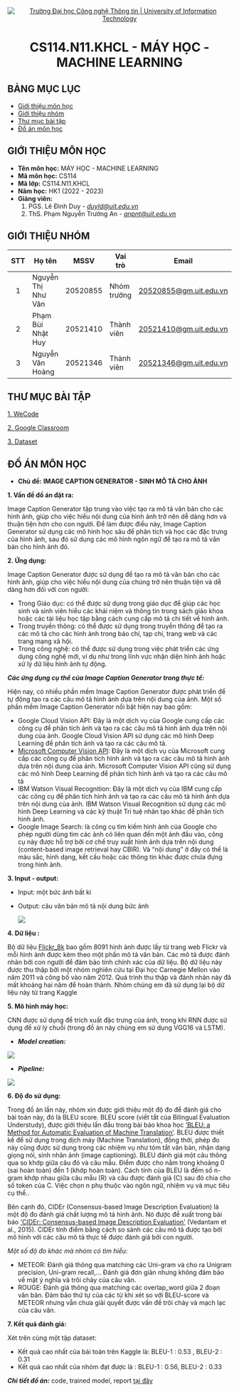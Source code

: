 <!-- Banner -->
<p align="center">
  <a href="https://www.uit.edu.vn/" title="Trường Đại học Công nghệ Thông tin" style="border: none;">
    <img src="https://i.imgur.com/WmMnSRt.png" alt="Trường Đại học Công nghệ Thông tin | University of Information Technology">
  </a>
</p>

<!-- Title -->
<h1 align="center"><b>CS114.N11.KHCL - MÁY HỌC - MACHINE LEARNING</b></h1>


## BẢNG MỤC LỤC
* [Giới thiệu môn học](#giới-thiệu-môn-học)
* [Giới thiệu nhóm](#giới-thiệu-nhóm)
* [Thư mục bài tập](#thư-mục-bài-tập)
* [Đồ án môn học](#đồ-án-môn-học)


## GIỚI THIỆU MÔN HỌC
* **Tên môn học:** MÁY HỌC - MACHINE LEARNING
* **Mã môn học:** CS114
* **Mã lớp:** CS114.N11.KHCL
* **Năm học:** HK1 (2022 - 2023)
* **Giảng viên:** 
   1. PGS. Lê Đình Duy - *duyld@uit.edu.vn*
   2. ThS. Phạm Nguyễn Trường An - *anpnt@uit.edu.vn*

## GIỚI THIỆU NHÓM
| STT | Họ tên | MSSV | Vai trò | Email | Github | Facebook |
| :---: | --- | --- | --- | --- | --- | --- |
| 1 | Nguyễn Thị Như Vân | 20520855 | Nhóm trưởng | 20520855@gm.uit.edu.vn | [nhwzaan](https://github.com/nhwzaam) | [vanntn](https://www.facebook.com/xxnhwzaan/) |
| 2 | Phạm Bùi Nhật Huy | 20521410 | Thành viên | 20521410@gm.uit.edu.vn | [mysteryrune](https://github.com/MysteryRune) | [huypbn](https://www.facebook.com/huy.phambuinhat/) |
| 3 | Nguyễn Văn Hoàng | 20521346 | Thành viên | 20521346@gm.uit.edu.vn | [Hoangcurly1305](https://github.com/Hoangcurly1305) | [hoangnv](https://www.facebook.com/curly.uit) |

## THƯ MỤC BÀI TẬP
[1. WeCode](https://github.com/nhwzaan/CS114/tree/main/Wecode%20Exercises)

[2. Google Classroom](https://github.com/nhwzaan/CS114/tree/main/Google%20Classroom%20Exercises)

[3. Dataset](https://github.com/nhwzaan/CS114/tree/main/dataset)

## ĐỒ ÁN MÔN HỌC
* **Chủ đề:** **IMAGE CAPTION GENERATOR - SINH MÔ TẢ CHO ẢNH**

**1.   Vấn đề đồ án đặt ra:**

Image Caption Generator tập trung vào việc tạo ra mô tả văn bản cho các hình ảnh, giúp cho việc hiểu nội dung của hình ảnh trở nên dễ dàng hơn và thuận tiện hơn cho con người. Để làm được điều này, Image Caption Generator sử dụng các mô hình học sâu để phân tích và học các đặc trưng của hình ảnh, sau đó sử dụng các mô hình ngôn ngữ để tạo ra mô tả văn bản cho hình ảnh đó.

**2.   Ứng dụng:**

Image Caption Generator được sử dụng để tạo ra mô tả văn bản cho các hình ảnh, giúp cho việc hiểu nội dung của chúng trở nên thuận tiện và dễ dàng hơn đối với con người:
- Trong Giáo dục: có thể được sử dụng trong giáo dục để giúp các học sinh và sinh viên hiểu các khái niệm và thông tin trong sách giáo khoa hoặc các tài liệu học tập bằng cách cung cấp mô tả chi tiết về hình ảnh. 
- Trong truyền thông: có thể được sử dụng trong truyền thông để tạo ra các mô tả cho các hình ảnh trong báo chí, tạp chí, trang web và các trang mạng xã hội.
- Trong công nghệ: có thể được sử dụng trong việc phát triển các ứng dụng công nghệ mới, ví dụ như trong lĩnh vực nhận diện hình ảnh hoặc xử lý dữ liệu hình ảnh tự động.

 ***Các ứng dụng cụ thể của Image Caption Generator trong thực tế:***
 
Hiện nay, có nhiều phần mềm Image Caption Generator được phát triển để tự động tạo ra các câu mô tả hình ảnh dựa trên nội dung của ảnh. Một số phần mềm Image Caption Generator nổi bật hiện nay bao gồm:

- Google Cloud Vision API: Đây là một dịch vụ của Google cung cấp các công cụ để phân tích ảnh và tạo ra các câu mô tả hình ảnh dựa trên nội dung của ảnh. Google Cloud Vision API sử dụng các mô hình Deep Learning để phân tích ảnh và tạo ra các câu mô tả.
- [Microsoft Computer Vision API](https://learn.microsoft.com/vi-vn/azure/cognitive-services/computer-vision/concept-describing-images?tabs=3-2 ): Đây là một dịch vụ của Microsoft cung cấp các công cụ để phân tích hình ảnh và tạo ra các câu mô tả hình ảnh dựa trên nội dung của ảnh. Microsoft Computer Vision API cũng sử dụng các mô hình Deep Learning để phân tích hình ảnh và tạo ra các câu mô tả
- IBM Watson Visual Recognition: Đây là một dịch vụ của IBM cung cấp các công cụ để phân tích hình ảnh và tạo ra các câu mô tả hình ảnh dựa trên nội dung của ảnh. IBM Watson Visual Recognition sử dụng các mô hình Deep Learning và các kỹ thuật Trí tuệ nhân tạo khác để phân tích hình ảnh.
- Google Image Search: là công cụ tìm kiếm hình ảnh của Google cho phép người dùng tìm các ảnh có liên quan đến một ảnh đầu vào, công cụ này được hỗ trợ bởi cơ chế truy xuất hình ảnh dựa trên nội dung (content-based image retrieval hay CBIR). Và “nội dung” ở đây có thể là màu sắc, hình dạng, kết cấu hoặc các thông tin khác được chứa đựng trong hình ảnh.

**3. Input - output:**
- Input: một bức ảnh bất kì
- Output: câu văn bản mô tả nội dung bức ảnh
  
  ![](https://github.com/nhwzaan/CS114/blob/main/images%20and%20materials/input-output.png)

**4.   Dữ liệu :**

Bộ dữ liệu [Flickr_8k](https://www.kaggle.com/datasets/adityajn105/flickr8k) bao gồm 8091 hình ảnh được lấy từ trang web Flickr và mỗi hình ảnh được kèm theo một phần mô tả văn bản. Các mô tả được đánh nhãn bởi con người để đảm bảo tính chính xác của dữ liệu. Bộ dữ liệu này được thu thập bởi một nhóm nghiên cứu tại Đại học Carnegie Mellon vào năm 2011 và công bố vào năm 2012. Quá trình thu thập và đánh nhãn này đã mất khoảng hai năm để hoàn thành. Nhóm chúng em đã sử dụng lại bộ dữ liệu này từ trang Kaggle 

**5.   Mô hình máy học:**

CNN được sử dụng để trích xuất đặc trưng của ảnh, trong khi RNN được sử dụng để xử lý chuỗi (trong đồ án này chúng em sử dụng VGG16 và LSTM).
* ***Model creation:***
  
![](https://github.com/nhwzaan/CS114/blob/main/images%20and%20materials/model_creation.png)

* ***Pipeline:***

![](https://github.com/nhwzaan/CS114/blob/main/images%20and%20materials/pipeline.png)
    
**6.   Độ đo sử dụng:**

Trong đồ án lần này, nhóm xin được giới thiệu một độ đo để đánh giá cho bài toán này, đó là BLEU score. BLEU score (viết tắt của Bilingual Evaluation Understudy), được giới thiệu lần đầu trong bài báo khoa học [‘BLEU: a Method for Automatic Evaluation of Machine Translation’](https://aclanthology.org/P02-1040.pdf). BLEU được thiết kế để sử dụng trong dịch máy (Machine Translation), đồng thời, phép đo này cũng được sử dụng trong các nhiệm vụ như tóm tắt văn bản, nhận dạng giọng nói, sinh nhãn ảnh (image captioning). BLEU đánh giá một câu thông qua so khớp giữa câu đó và câu mẫu. Điểm được cho nằm trong khoảng 0 (sai hoàn toàn) đến 1 (khớp hoàn toàn). Cách tính của BLEU là đếm số n-gram khớp nhau giữa câu mẫu (R) và câu được đánh giá (C) sau đó chia cho số token của C. Việc chọn n phụ thuộc vào ngôn ngữ, nhiệm vụ và mục tiêu cụ thể..

Bên cạnh đó, CIDEr (Consensus-based Image Description Evaluation) là một độ đo đánh giá chất lượng mô tả hình ảnh. Nó được đề xuất trong bài báo ['CIDEr: Consensus-based Image Description Evaluation'](https://arxiv.org/abs/1411.5726) (Vedantam et al., 2015). CIDEr tính điểm bằng cách so sánh các câu mô tả được tạo bởi mô hình với các câu mô tả thực tế được đánh giá bởi con người.

*Một số độ đo khác mà nhóm có tìm hiểu:*
  - METEOR: Đánh giá thông qua matching các Uni-gram và cho ra Unigram precision, Uni-gram recall,…  Đánh giá đơn giản nhưng không đảm bảo về mặt ý nghĩa và trôi chảy của câu văn.
  - ROUGE: Đánh giá thông qua matching các overlap_word giữa 2 đoạn văn bản. Đảm bảo thứ tự của các từ khi xét so với BLEU-score và METEOR nhưng vẫn chưa giải quyết được vấn đề trôi chảy và mạch lạc của câu văn.

**7. Kết quả đánh giá:**

Xét trên cùng một tập dataset:

  - Kết quả cao nhất của bài toán trên Kaggle là: BLEU-1 : 0.53 , BLEU-2 : 0.31
  - Kết quả cao nhất của nhóm đạt được là : BLEU-1 : 0.56, BLEU-2 : 0.33
  
***Chi tiết đồ án:*** code, trained model, report [tại đây](https://github.com/nhwzaan/CS114/tree/main/Final%20Project)

